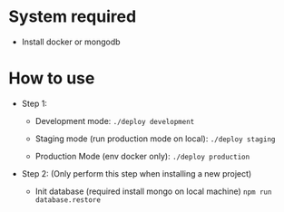 # System required
  - Install docker or mongodb

# How to use
  - Step 1:
    - Development mode:
      `./deploy development`

    - Staging mode (run production mode on local):
      `./deploy staging`

    - Production Mode (env docker only):
      `./deploy production`

  - Step 2: (Only perform this step when installing a new project)
    - Init database (required install mongo on local machine)
      `npm run database.restore`
